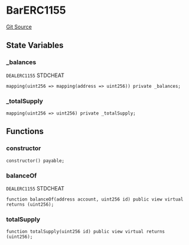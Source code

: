 # BarERC1155
[Git Source](https://github.com/dustinstacy/boncurs/blob/52a092a7ad60aeeee3132e910b32ca470eb8882d/lib/forge-std/test/StdCheats.t.sol)


## State Variables
### _balances
`DEALERC1155` STDCHEAT


```solidity
mapping(uint256 => mapping(address => uint256)) private _balances;
```


### _totalSupply

```solidity
mapping(uint256 => uint256) private _totalSupply;
```


## Functions
### constructor


```solidity
constructor() payable;
```

### balanceOf

`DEALERC1155` STDCHEAT


```solidity
function balanceOf(address account, uint256 id) public view virtual returns (uint256);
```

### totalSupply


```solidity
function totalSupply(uint256 id) public view virtual returns (uint256);
```

